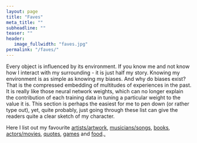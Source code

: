 ```yaml
---
layout: page
title: "Faves"
meta_title: ""
subheadline: ""
teaser: ""
header:
   image_fullwidth: "faves.jpg"
permalink: "/faves/"
---
```


Every object is influenced by its environment. If you know me and not know how I interact with my surrounding - it is just half my story. Knowing my environment is as simple as knowing my biases. And why do biases exist? That is the compressed embedding of multitudes of experiences in the past. It is really like those neural network weights, which can no longer explain the contribution of each training data in tuning a particular weight to the value it is. This section is perhaps the easiest for me to pen down (or rather type out), yet, quite probably, just going through these list can give the readers quite a clear sketch of my character.

Here I list out my favourite [artists/artwork](/faves/art/), [musicians/songs](/faves/music/), [books](/faves/books/), [actors/movies](/faves/movies/), [quotes](/faves/quotes/), [games](/faves/games/) and [food](/faves/food/).[.](/faves/drinks/)
